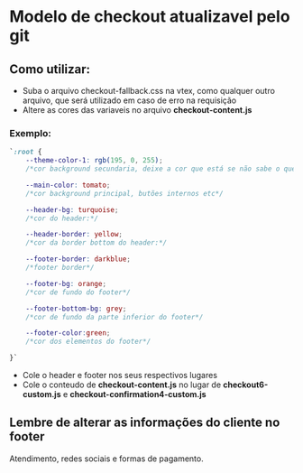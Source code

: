 # Modelo de checkout atualizavel pelo git


## Como utilizar:

- Suba o arquivo checkout-fallback.css na vtex, como qualquer outro arquivo, que será utilizado em caso de erro na requisição
- Altere as cores das variaveis no arquivo **checkout-content.js**

### Exemplo:
```css
`:root {
    --theme-color-1: rgb(195, 0, 255);
    /*cor background secundaria, deixe a cor que está se não sabe o que faz*/

    --main-color: tomato;
    /*cor background principal, butões internos etc*/

    --header-bg: turquoise;
    /*cor do header:*/

    --header-border: yellow;
    /*cor da border bottom do header:*/

    --footer-border: darkblue;
    /*footer border*/

    --footer-bg: orange;
    /*cor de fundo do footer*/

    --footer-bottom-bg: grey;
    /*cor de fundo da parte inferior do footer*/

    --footer-color:green;
    /*cor dos elementos do footer*/

}`
```


- Cole o header e footer nos seus respectivos lugares
- Cole o conteudo de **checkout-content.js** no lugar de **checkout6-custom.js** e **checkout-confirmation4-custom.js**

## Lembre de alterar as informações do cliente no footer

Atendimento, redes sociais e formas de pagamento.